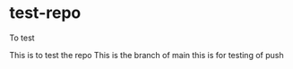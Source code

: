 # test-repo
To test



This is to test the repo
This is the branch of main
this is for testing of push